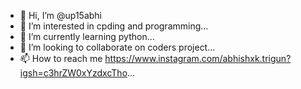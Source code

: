 - 👋 Hi, I’m @up15abhi
- 👀 I’m interested in cpding and programming...
- 🌱 I’m currently learning python...
- 💞️ I’m looking to collaborate on coders project...
- 📫 How to reach me https://www.instagram.com/abhishxk.trigun?igsh=c3hrZW0xYzdxcTho...

<!---
up15abhi/up15abhi is a ✨ special ✨ repository because its `README.md` (this file) appears on your GitHub profile.
You can click the Preview link to take a look at your changes.
--->
